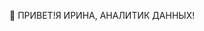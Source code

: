 👋 ПРИВЕТ!Я ИРИНА, АНАЛИТИК ДАННЫХ!



<!---
irina3846/irina3846 is a ✨ special ✨ repository because its `README.md` (this file) appears on your GitHub profile.
You can click the Preview link to take a look at your changes.
--->
